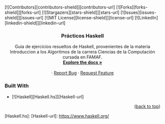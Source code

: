 <a name="readme-top"></a>

[![Contributors][contributors-shield]][contributors-url]
[![Forks][forks-shield]][forks-url]
[![Stargazers][stars-shield]][stars-url]
[![Issues][issues-shield]][issues-url]
[![MIT License][license-shield]][license-url]
[![LinkedIn][linkedin-shield]][linkedin-url]

<h3 align="center">Prácticos Haskell</h3>

  <p align="center">
    Guia de ejercicios resueltos de Haskell, provenientes de la materia Introduccion a los Algoritmos de la carrera Ciencias de la Computación cursada en FAMAF.
    <br />
    <a href="https://github.com/VillarPedr0/Haskell-Ejercicios"><strong>Explore the docs »</strong></a>
    <br />
    <br />
    ·
    <a href="https://github.com/VillarPedr0/Haskell-Ejercicios/issues">Report Bug</a>
    ·
    <a href="https://github.com/VillarPedr0/Haskell-Ejercicios/issues">Request Feature</a>
  </p>
</div>

### Built With

* [![Haskell][Haskell.hs]][Haskell-url]

<p align="right">(<a href="#readme-top">back to top</a>)</p>

[Haskell.hs]: 
[Haskell-url]: https://www.haskell.org/
